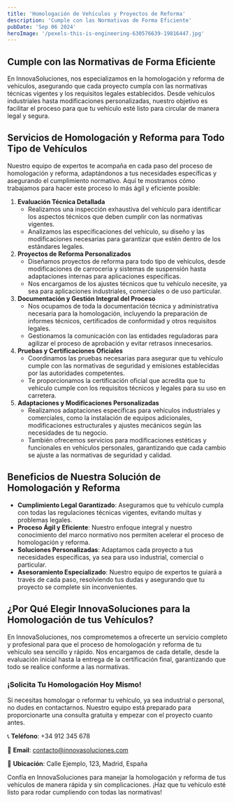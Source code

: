```yaml
---
title: 'Homologación de Vehículos y Proyectos de Reforma'
description: 'Cumple con las Normativas de Forma Eficiente'
pubDate: 'Sep 06 2024'
heroImage: '/pexels-this-is-engineering-630576639-19816447.jpg'
---
```


## Cumple con las Normativas de Forma Eficiente

En InnovaSoluciones, nos especializamos en la homologación y reforma de vehículos, asegurando que cada proyecto cumpla con las normativas técnicas vigentes y los requisitos legales establecidos. Desde vehículos industriales hasta modificaciones personalizadas, nuestro objetivo es facilitar el proceso para que tu vehículo esté listo para circular de manera legal y segura.

## Servicios de Homologación y Reforma para Todo Tipo de Vehículos

Nuestro equipo de expertos te acompaña en cada paso del proceso de homologación y reforma, adaptándonos a tus necesidades específicas y asegurando el cumplimiento normativo. Aquí te mostramos cómo trabajamos para hacer este proceso lo más ágil y eficiente posible:

1. **Evaluación Técnica Detallada**
    - Realizamos una inspección exhaustiva del vehículo para identificar los aspectos técnicos que deben cumplir con las normativas vigentes.
    - Analizamos las especificaciones del vehículo, su diseño y las modificaciones necesarias para garantizar que estén dentro de los estándares legales.
2. **Proyectos de Reforma Personalizados**
    - Diseñamos proyectos de reforma para todo tipo de vehículos, desde modificaciones de carrocería y sistemas de suspensión hasta adaptaciones internas para aplicaciones específicas.
    - Nos encargamos de los ajustes técnicos que tu vehículo necesite, ya sea para aplicaciones industriales, comerciales o de uso particular.
3. **Documentación y Gestión Integral del Proceso**
    - Nos ocupamos de toda la documentación técnica y administrativa necesaria para la homologación, incluyendo la preparación de informes técnicos, certificados de conformidad y otros requisitos legales.
    - Gestionamos la comunicación con las entidades reguladoras para agilizar el proceso de aprobación y evitar retrasos innecesarios.
4. **Pruebas y Certificaciones Oficiales**
    - Coordinamos las pruebas necesarias para asegurar que tu vehículo cumple con las normativas de seguridad y emisiones establecidas por las autoridades competentes.
    - Te proporcionamos la certificación oficial que acredita que tu vehículo cumple con los requisitos técnicos y legales para su uso en carretera.
5. **Adaptaciones y Modificaciones Personalizadas**
    - Realizamos adaptaciones específicas para vehículos industriales y comerciales, como la instalación de equipos adicionales, modificaciones estructurales y ajustes mecánicos según las necesidades de tu negocio.
    - También ofrecemos servicios para modificaciones estéticas y funcionales en vehículos personales, garantizando que cada cambio se ajuste a las normativas de seguridad y calidad.

## Beneficios de Nuestra Solución de Homologación y Reforma

- **Cumplimiento Legal Garantizado**: Aseguramos que tu vehículo cumpla con todas las regulaciones técnicas vigentes, evitando multas y problemas legales.
- **Proceso Ágil y Eficiente**: Nuestro enfoque integral y nuestro conocimiento del marco normativo nos permiten acelerar el proceso de homologación y reforma.
- **Soluciones Personalizadas**: Adaptamos cada proyecto a tus necesidades específicas, ya sea para uso industrial, comercial o particular.
- **Asesoramiento Especializado**: Nuestro equipo de expertos te guiará a través de cada paso, resolviendo tus dudas y asegurando que tu proyecto se complete sin inconvenientes.

## ¿Por Qué Elegir InnovaSoluciones para la Homologación de tus Vehículos?

En InnovaSoluciones, nos comprometemos a ofrecerte un servicio completo y profesional para que el proceso de homologación y reforma de tu vehículo sea sencillo y rápido. Nos encargamos de cada detalle, desde la evaluación inicial hasta la entrega de la certificación final, garantizando que todo se realice conforme a las normativas.

### ¡Solicita Tu Homologación Hoy Mismo!

Si necesitas homologar o reformar tu vehículo, ya sea industrial o personal, no dudes en contactarnos. Nuestro equipo está preparado para proporcionarte una consulta gratuita y empezar con el proyecto cuanto antes.

📞 **Teléfono**: +34 912 345 678

📧 **Email**: [contacto@innovasoluciones.com](mailto:contacto@innovasoluciones.com)

📍 **Ubicación**: Calle Ejemplo, 123, Madrid, España

Confía en InnovaSoluciones para manejar la homologación y reforma de tus vehículos de manera rápida y sin complicaciones. ¡Haz que tu vehículo esté listo para rodar cumpliendo con todas las normativas!